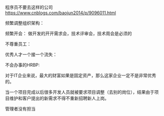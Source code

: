 程序员不要去这样的公司 https://www.cnblogs.com/baojun2014/p/9096011.html


频繁调整组织架构：

频繁开会：
  做开发的开开需求会，技术评审会，技术周会是必须的

不尊重员工：

优秀人才一个接一个流失：

不会办事的HRBP:

对于IT企业来说，最大的财富如果是固定资产，那么这家企业一定不是非常优秀的。

当一个项目完成以后很多开发人员就被要求项目调整（去别的岗位），结果由于项目维护和客户提出的新需求不得不重新招聘新人上岗。

管理者没有担当
